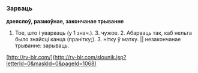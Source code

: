 ### Зарваць
**дзеяслоў, размоўнае, закончанае трыванне**

1. Тое, што і уварваць (у 1 знач.). З. чужое. 2. Абарваць так, каб нельга было знайсці канца (пранітку;). З. нітку ў матку. || незакончанае трыванне: зарываць.

<a rel="author">[http://rv-blr.com/](http://rv-blr.com/slounik.jsp?letterId=0&maskId=0&pageId=1068)</a>

